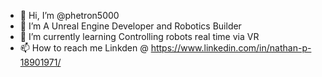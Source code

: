 - 👋 Hi, I’m @phetron5000
- 👀 I’m A Unreal Engine Developer and Robotics Builder
- 🌱 I’m currently learning Controlling robots real time via VR
- 📫 How to reach me Linkden @ https://www.linkedin.com/in/nathan-p-18901971/
